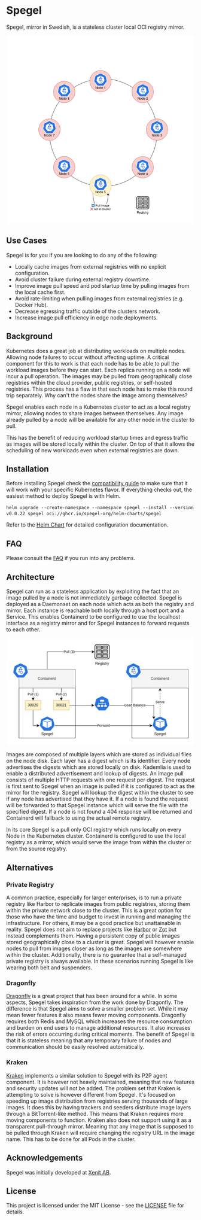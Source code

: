 # Spegel

Spegel, mirror in Swedish, is a stateless cluster local OCI registry mirror.

<p align="center">
  <img src="./assets/overview.gif">
</p>

## Use Cases

Spegel is for you if you are looking to do any of the following:

* Locally cache images from external registries with no explicit configuration.
* Avoid cluster failure during external registry downtime.
* Improve image pull speed and pod startup time by pulling images from the local cache first.
* Avoid rate-limiting when pulling images from external registries (e.g. Docker Hub).
* Decrease egressing traffic outside of the clusters network.
* Increase image pull efficiency in edge node deployments.

## Background

Kubernetes does a great job at distributing workloads on multiple nodes. Allowing node failures to occur without affecting uptime. A critical component for this to work is that each node has to be able to pull the workload images before they can start. Each replica running on a node will incur a pull operation. The images may be pulled from geographically close registries within the cloud provider, public registries, or self-hosted registries. This process has a flaw in that each node has to make this round trip separately. Why can't the nodes share the image among themselves?

Spegel enables each node in a Kubernetes cluster to act as a local registry mirror, allowing nodes to share images between themselves. Any image already pulled by a node will be available for any other node in the cluster to pull.

This has the benefit of reducing workload startup times and egress traffic as images will be stored locally within the cluster. On top of that it allows the scheduling of new workloads even when external registries are down.

## Installation

Before installing Spegel check the [compatibility guide](./docs/COMPATIBILITY.md) to make sure that it will work with your specific Kubernetes flavor. If everything checks out, the easiest method to deploy Spegel is with Helm.

```shell
helm upgrade --create-namespace --namespace spegel --install --version v0.0.22 spegel oci://ghcr.io/spegel-org/helm-charts/spegel
```

Refer to the [Helm Chart](./charts/spegel) for detailed configuration documentation.

## FAQ

Please consult the [FAQ](./docs/FAQ.md) if you run into any problems.

## Architecture

Spegel can run as a stateless application by exploiting the fact that an image pulled by a node is not immediately garbage collected. Spegel is deployed as a Daemonset on each node which acts as both the registry and mirror. Each instance is reachable both locally through a host port and a Service. This enables Containerd to be configured to use the localhost interface as a registry mirror and for Spegel instances to forward requests to each other.

<p align="center">
  <img src="./assets/architecture.jpg">
</p>

Images are composed of multiple layers which are stored as individual files on the node disk. Each layer has a digest which is its identifier. Every node advertises the digests which are stored locally on disk. Kademlia is used to enable a distributed advertisement and lookup of digests. An image pull consists of multiple HTTP requests with one request per digest. The request is first sent to Spegel when an image is pulled if it is configured to act as the mirror for the registry. Spegel will lookup the digest within the cluster to see if any node has advertised that they have it. If a node is found the request will be forwarded to that Spegel instance which will serve the file with the specified digest. If a node is not found a 404 response will be returned and Containerd will fallback to using the actual remote registry.

In its core Spegel is a pull only OCI registry which runs locally on every Node in the Kubernetes cluster. Containerd is configured to use the local registry as a mirror, which would serve the image from within the cluster or from the source registry.

## Alternatives

### Private Registry 

A common practice, especially for larger enterprises, is to run a private registry like Harbor to replicate images from public registries, storing them within the private network close to the cluster.
This is a great option for those who have the time and budget to invest in running and managing the infrastructure. For others, it may be a good practice but unattainable in reality.
Spegel does not aim to replace projects like [Harbor](https://github.com/goharbor/harbor) or [Zot](https://github.com/project-zot/zot) but instead complements them. Having a persistent copy of public images stored geographically close to a cluster is great. Spegel will however enable
nodes to pull from images closer as long as the images are somewhere within the cluster. Additionally, there is no guarantee that a self-managed private registry is always available. In these scenarios
running Spegel is like wearing both belt and suspenders.

### Dragonfly

[Dragonfly](https://github.com/dragonflyoss/Dragonfly2) is a great project that has been around for a while. In some aspects, Spegel takes inspiration from the work done by Dragonfly. 
The difference is that Spegel aims to solve a smaller problem set. While it may mean fewer features it also means fewer moving components. Dragonfly requires both Redis and MySQL which 
increases the resource consumption and burden on end users to manage additional resources. It also increases the risk of errors occurring during critical moments. The benefit of Spegel
is that it is stateless meaning that any temporary failure of nodes and communication should be easily resolved automatically.

### Kraken

[Kraken](https://github.com/uber/kraken) implements a similar solution to Spegel with its P2P agent component. It is however not heavily maintained, meaning that new features and security updates will not be added.
The problem set that Kraken is attempting to solve is however different from Spegel. It's focused on speeding up image distribution from registries serving thousands of large images. It does this by
having trackers and seeders distribute image layers through a BitTorrent-like method. This means that Kraken requires more moving components to function. Kraken also does not support using it
as a transparent pull-through mirror. Meaning that any image that is supposed to be pulled through Kraken will require changing the registry URL in the image name. This has to be done for all
Pods in the cluster. 

## Acknowledgements

Spegel was initially developed at [Xenit AB](https://xenit.se/).

## License

This project is licensed under the MIT License - see the [LICENSE](LICENSE) file for details.
